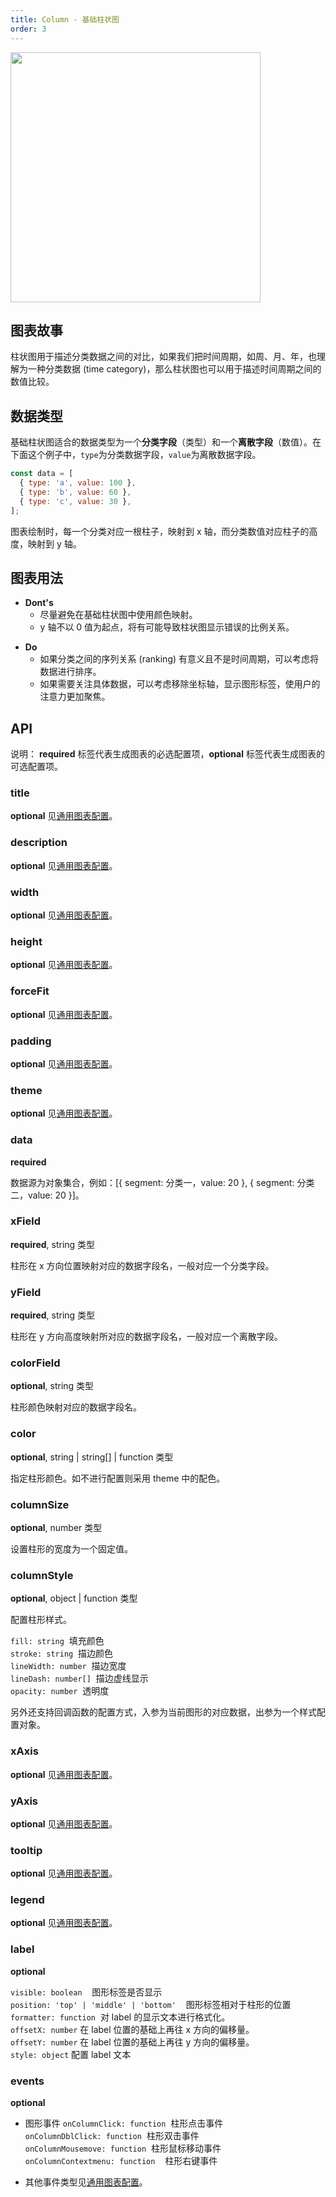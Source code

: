 ```yaml
---
title: Column - 基础柱状图
order: 3
---
```


<img src = 'https://gw.alipayobjects.com/mdn/rms_d314dd/afts/img/A*j4gkSL9OhCIAAAAAAAAAAABkARQnAQ' width = '400'>

## 图表故事

柱状图用于描述分类数据之间的对比，如果我们把时间周期，如周、月、年，也理解为一种分类数据 (time category)，那么柱状图也可以用于描述时间周期之间的数值比较。

## 数据类型

基础柱状图适合的数据类型为一个**分类字段**（类型）和一个**离散字段**（数值）。在下面这个例子中，`type`为分类数据字段，`value`为离散数据字段。

```js
const data = [
  { type: 'a', value: 100 },
  { type: 'b', value: 60 },
  { type: 'c', value: 30 },
];
```

图表绘制时，每一个分类对应一根柱子，映射到 x 轴，而分类数值对应柱子的高度，映射到 y 轴。

## 图表用法

- **Dont's**
  - 尽量避免在基础柱状图中使用颜色映射。
  - y 轴不以 0 值为起点，将有可能导致柱状图显示错误的比例关系。

* **Do**
  - 如果分类之间的序列关系 (ranking) 有意义且不是时间周期，可以考虑将数据进行排序。
  - 如果需要关注具体数据，可以考虑移除坐标轴，显示图形标签，使用户的注意力更加聚焦。

## API

说明： **required** 标签代表生成图表的必选配置项，**optional** 标签代表生成图表的可选配置项。

### title

**optional** 见[通用图表配置](../general-config#title)。

### description

**optional** 见[通用图表配置](../general-config#description)。

### width

**optional** 见[通用图表配置](../general-config#width)。

### height

**optional** 见[通用图表配置](../general-config#height)。

### forceFit

**optional** 见[通用图表配置](../general-config#forceFit)。

### padding

**optional** 见[通用图表配置](../general-config#padding)。

### theme

**optional** 见[通用图表配置](../general-config#theme)。

### data

**required**

数据源为对象集合，例如：[{ segment: 分类一，value: 20 }, { segment: 分类二，value: 20 }]。

### xField

**required**, string 类型

柱形在 x 方向位置映射对应的数据字段名，一般对应一个分类字段。

### yField

**required**, string 类型

柱形在 y 方向高度映射所对应的数据字段名，一般对应一个离散字段。

### colorField

**optional**, string 类型

柱形颜色映射对应的数据字段名。

### color

**optional**, string | string[] | function 类型

指定柱形颜色。如不进行配置则采用 theme 中的配色。

### columnSize

**optional**, number 类型

设置柱形的宽度为一个固定值。

### columnStyle

**optional**, object | function 类型

配置柱形样式。

`fill: string`  填充颜色<br />
`stroke: string`  描边颜色<br />
`lineWidth: number`  描边宽度<br />
`lineDash: number[]`  描边虚线显示<br />
`opacity: number`  透明度

另外还支持回调函数的配置方式，入参为当前图形的对应数据，出参为一个样式配置对象。

### xAxis

**optional** 见[通用图表配置](../general-config#categoryaxis)。

### yAxis

**optional** 见[通用图表配置](../general-config#linearaxis)。

### tooltip

**optional** 见[通用图表配置](../general-config#tooltip)。

### legend

**optional** 见[通用图表配置](../general-config#legend)。

### label

**optional**

`visible: boolean`    图形标签是否显示<br />
`position: 'top' | 'middle' | 'bottom'`    图形标签相对于柱形的位置<br />
`formatter: function`  对 label 的显示文本进行格式化。<br />
`offsetX: number` 在 label 位置的基础上再往 x 方向的偏移量。<br />
`offsetY: number` 在 label 位置的基础上再往 y 方向的偏移量。<br/>
`style: object` 配置 label 文本

### events

**optional**

- 图形事件
  `onColumnClick: function`  柱形点击事件<br />
  `onColumnDblClick: function`  柱形双击事件<br />
  `onColumnMousemove: function`  柱形鼠标移动事件<br />
  `onColumnContextmenu: function`    柱形右键事件

- 其他事件类型见[通用图表配置](../general-config#events)。
